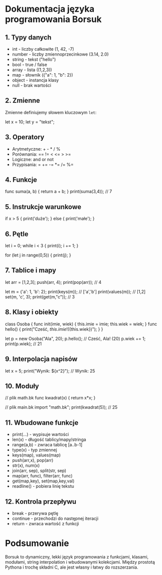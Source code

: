 # Dokumentacja języka programowania Borsuk

## 1. Typy danych

- int - liczby całkowite (1, 42, -7)
- number - liczby zmiennoprzecinkowe (3.14, 2.0)
- string - tekst ("hello")
- bool - true / false
- array - lista ((1,2,3))
- map - słownik ({"a": 1, "b": 2})
- object - instancja klasy
- null - brak wartości

## 2. Zmienne

Zmienne definiujemy słowem kluczowym `let`:

let x = 10;
let y = "tekst";

## 3. Operatory

- Arytmetyczne: + - * / %
- Porównania: == != < <= > >=
- Logiczne: and or not
- Przypisania: = += -= *= /= %=

## 4. Funkcje

func suma(a, b) {
    return a + b;
}
print(suma(3,4)); // 7

## 5. Instrukcje warunkowe

if x > 5 {
    print('duże');
    } else {
    print('małe');
}

## 6. Pętle

let i = 0;
while i < 3 {
    print(i);
    i += 1;
}

for (let j in range(0,5)) {
    print(j);
}

## 7. Tablice i mapy

let arr = [1,2,3];
push(arr, 4);
print(pop(arr)); // 4

let m = {'a': 1, 'b': 2};
print(keys(m)); // ['a','b']
print(values(m)); // [1,2]
set(m, 'c', 3);
print(get(m,"c")); // 3

## 8. Klasy i obiekty

class Osoba {
func init(imie, wiek) { this.imie = imie; this.wiek = wiek; }
func hello() { print("Cześć, ${this.imie}! (${this.wiek})"); }
}

let p = new Osoba("Ala", 20);
p.hello(); // Cześć, Ala! (20)
p.wiek += 1;
print(p.wiek); // 21

## 9. Interpolacja napisów

let x = 5;
print("Wynik: ${x^2}"); // Wynik: 25

## 10. Moduły

// plik math.bk
func kwadrat(x) { return x*x; }

// plik main.bk
import "math.bk";
print(kwadrat(5)); // 25

## 11. Wbudowane funkcje

- print(...) - wypisuje wartości
- len(x) - długość tablicy/mapy/stringa
- range(a,b) - zwraca tablicę [a..b-1]
- type(x) - typ zmiennej
- keys(map), values(map)
- push(arr,x), pop(arr)
- str(x), num(x)
- join(arr, sep), split(str, sep)
- map(arr, func), filter(arr, func)
- get(map,key), set(map,key,val)
- readline() - pobiera linię tekstu

## 12. Kontrola przepływu

- break - przerywa pętlę
- continue - przechodzi do następnej iteracji
- return - zwraca wartość z funkcji

# Podsumowanie

Borsuk to dynamiczny, lekki język programowania z funkcjami, klasami, modułami, string interpolation i wbudowanymi kolekcjami. Między prostotą Pythona i trochę składni C,
ale jest własny i łatwy do rozszerzania.
